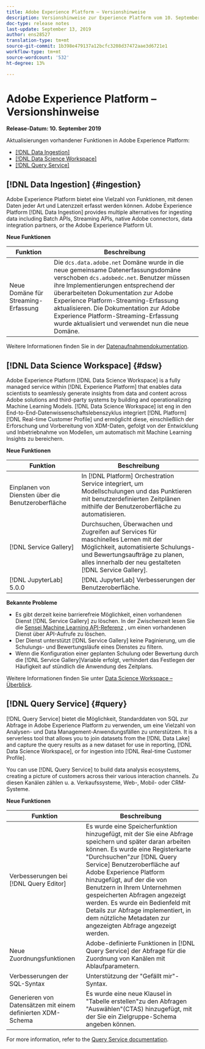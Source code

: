```yaml
---
title: Adobe Experience Platform – Versionshinweise
description: Versionshinweise zur Experience Platform vom 10. September 2019
doc-type: release notes
last-update: September 13, 2019
author: ens28527
translation-type: tm+mt
source-git-commit: 1b398e479137a12bcfc3208d37472aae3d6721e1
workflow-type: tm+mt
source-wordcount: '532'
ht-degree: 13%

---
```



# Adobe Experience Platform – Versionshinweise

**Release-Datum: 10. September 2019**

Aktualisierungen vorhandener Funktionen in Adobe Experience Platform:

* [[!DNL Data Ingestion]](#ingestion)
* [[!DNL Data Science Workspace]](#dsw)
* [[!DNL Query Service]](#query)

## [!DNL Data Ingestion] {#ingestion}

Adobe Experience Platform bietet eine Vielzahl von Funktionen, mit denen Daten jeder Art und Latenzzeit erfasst werden können. Adobe Experience Platform [!DNL Data Ingestion] provides multiple alternatives for ingesting data including Batch APIs, Streaming APIs, native Adobe connectors, data integration partners, or the Adobe Experience Platform UI.

**Neue Funktionen**

| Funktion | Beschreibung |
| ----------- | ---------- |
| Neue Domäne für Streaming-Erfassung | Die `dcs.data.adobe.net` Domäne wurde in die neue gemeinsame Datenerfassungsdomäne verschoben `dcs.adobedc.net`. Benutzer müssen ihre Implementierungen entsprechend der überarbeiteten Dokumentation zur Adobe Experience Platform-Streaming-Erfassung aktualisieren. Die Dokumentation zur Adobe Experience Platform-Streaming-Erfassung wurde aktualisiert und verwendet nun die neue Domäne. |

Weitere Informationen finden Sie in der [Datenaufnahmendokumentation](../../ingestion/home.md).

## [!DNL Data Science Workspace] {#dsw}

Adobe Experience Platform [!DNL Data Science Workspace] is a fully managed service within [!DNL Experience Platform] that enables data scientists to seamlessly generate insights from data and content across Adobe solutions and third-party systems by building and operationalizing Machine Learning Models. [!DNL Data Science Workspace] ist eng in den End-to-End-Datenwissenschaftslebenszyklus integriert [!DNL Platform] [!DNL Real-time Customer Profile] und ermöglicht diese, einschließlich der Erforschung und Vorbereitung von XDM-Daten, gefolgt von der Entwicklung und Inbetriebnahme von Modellen, um automatisch mit Machine Learning Insights zu bereichern.

**Neue Funktionen**

| Funktion | Beschreibung |
| -----------| ---------- |
| Einplanen von Diensten über die Benutzeroberfläche | In [!DNL Platform] Orchestration Service integriert, um Modellschulungen und das Punktieren mit benutzerdefinierten Zeitplänen mithilfe der Benutzeroberfläche zu automatisieren. |
| [!DNL Service Gallery] | Durchsuchen, Überwachen und Zugreifen auf Services für maschinelles Lernen mit der Möglichkeit, automatisierte Schulungs- und Bewertungsaufträge zu planen, alles innerhalb der neu gestalteten [!DNL Service Gallery]. |
| [!DNL JupyterLab] 5.0.0 | [!DNL JupyterLab] Verbesserungen der Benutzeroberfläche. |

**Bekannte Probleme**

* Es gibt derzeit keine barrierefreie Möglichkeit, einen vorhandenen Dienst [!DNL Service Gallery] zu löschen. In der Zwischenzeit lesen Sie die [Sensei Machine Learning API-Referenz](https://www.adobe.io/apis/experienceplatform/home/api-reference.html#!acpdr/swagger-specs/sensei-ml-api.yaml) , um einen vorhandenen Dienst über API-Aufrufe zu löschen.
* Der Dienst unterstützt [!DNL Service Gallery] keine Paginierung, um die Schulungs- und Bewertungsläufe eines Dienstes zu filtern.
* Wenn die Konfiguration einer geplanten Schulung oder Bewertung durch die [!DNL Service Gallery]Variable erfolgt, verhindert das Festlegen der Häufigkeit auf stündlich die Anwendung des Zeitplans.

Weitere Informationen finden Sie unter [Data Science Workspace – Überblick](../../data-science-workspace/home.md).

## [!DNL Query Service] {#query}

[!DNL Query Service] bietet die Möglichkeit, Standarddaten von SQL zur Abfrage in Adobe Experience Platform zu verwenden, um eine Vielzahl von Analysen- und Data Management-Anwendungsfällen zu unterstützen. It is a serverless tool that allows you to join datasets from the [!DNL Data Lake] and capture the query results as a new dataset for use in reporting, [!DNL Data Science Workspace], or for ingestion into [!DNL Real-time Customer Profile].

You can use [!DNL Query Service] to build data analysis ecosystems, creating a picture of customers across their various interaction channels. Zu diesen Kanälen zählen u. a. Verkaufssysteme, Web-, Mobil- oder CRM-Systeme.

**Neue Funktionen**

| Funktion | Beschreibung |
| -----------| ---------- |
| Verbesserungen bei [!DNL Query Editor] | Es wurde eine Speicherfunktion hinzugefügt, mit der Sie eine Abfrage speichern und später daran arbeiten können. Es wurde eine Registerkarte &quot;Durchsuchen&quot;zur [!DNL Query Service] Benutzeroberfläche auf Adobe Experience Platform hinzugefügt, auf der die von Benutzern in Ihrem Unternehmen gespeicherten Abfragen angezeigt werden. Es wurde ein Bedienfeld mit Details zur Abfrage implementiert, in dem nützliche Metadaten zur angezeigten Abfrage angezeigt werden. |
| Neue Zuordnungsfunktionen | Adobe-definierte Funktionen in [!DNL Query Service] der Abfrage für die Zuordnung von Kanälen mit Ablaufparametern. |
| Verbesserungen der SQL-Syntax | Unterstützung der &quot;Gefällt mir&quot;-Syntax. |
| Generieren von Datensätzen mit einem definierten XDM-Schema | Es wurde eine neue Klausel in &quot;Tabelle erstellen&quot;zu den Abfragen &quot;Auswählen&quot;(CTAS) hinzugefügt, mit der Sie ein Zielgruppe-Schema angeben können. |

For more information, refer to the [Query Service documentation](../../query-service/home.md).